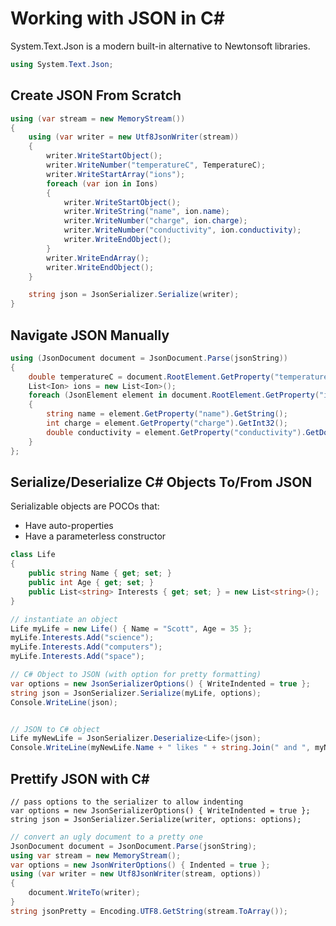 # Working with JSON in C#

System.Text.Json is a modern built-in alternative to Newtonsoft libraries.

```cs
using System.Text.Json;
```

## Create JSON From Scratch

```cs
using (var stream = new MemoryStream())
{
    using (var writer = new Utf8JsonWriter(stream))
    {
        writer.WriteStartObject();
        writer.WriteNumber("temperatureC", TemperatureC);
        writer.WriteStartArray("ions");
        foreach (var ion in Ions)
        {
            writer.WriteStartObject();
            writer.WriteString("name", ion.name);
            writer.WriteNumber("charge", ion.charge);
            writer.WriteNumber("conductivity", ion.conductivity);
            writer.WriteEndObject();
        }
        writer.WriteEndArray();
        writer.WriteEndObject();
    }

    string json = JsonSerializer.Serialize(writer);
}
```

## Navigate JSON Manually

```cs
using (JsonDocument document = JsonDocument.Parse(jsonString))
{
    double temperatureC = document.RootElement.GetProperty("temperatureC").GetDouble();
    List<Ion> ions = new List<Ion>();
    foreach (JsonElement element in document.RootElement.GetProperty("ions").EnumerateArray())
    {
        string name = element.GetProperty("name").GetString();
        int charge = element.GetProperty("charge").GetInt32();
        double conductivity = element.GetProperty("conductivity").GetDouble();
    }
};
```

## Serialize/Deserialize C# Objects To/From JSON

Serializable objects are POCOs that:
* Have auto-properties
* Have a parameterless constructor

```cs
class Life
{
    public string Name { get; set; }
    public int Age { get; set; }
    public List<string> Interests { get; set; } = new List<string>();
}
```

```cs
// instantiate an object
Life myLife = new Life() { Name = "Scott", Age = 35 };
myLife.Interests.Add("science");
myLife.Interests.Add("computers");
myLife.Interests.Add("space");
```

```cs
// C# Object to JSON (with option for pretty formatting)
var options = new JsonSerializerOptions() { WriteIndented = true };
string json = JsonSerializer.Serialize(myLife, options);
Console.WriteLine(json);
```

```cs
```

```cs
// JSON to C# object
Life myNewLife = JsonSerializer.Deserialize<Life>(json);
Console.WriteLine(myNewLife.Name + " likes " + string.Join(" and ", myNewLife.Interests));
```

## Prettify JSON with C#

```
// pass options to the serializer to allow indenting
var options = new JsonSerializerOptions() { WriteIndented = true };
string json = JsonSerializer.Serialize(writer, options: options);
```

```cs
// convert an ugly document to a pretty one
JsonDocument document = JsonDocument.Parse(jsonString);
using var stream = new MemoryStream();
var options = new JsonWriterOptions() { Indented = true };
using (var writer = new Utf8JsonWriter(stream, options))
{
    document.WriteTo(writer);
}
string jsonPretty = Encoding.UTF8.GetString(stream.ToArray());
```
